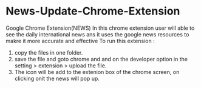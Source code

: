 # News-Update-Chrome-Extension
Google Chrome Extension(NEWS)
In this chrome extension user will able to see the daily international news ans it uses the google news resources to makre it more accurate and effective 
To run this extension :
1. copy the files in one folder.
2. save the file and goto chrome and and on the developer option in the setting > extension > upload the file.
3. The icon will be add to the extenion box of the chrome screen, on clicking onit the news will pop up.
